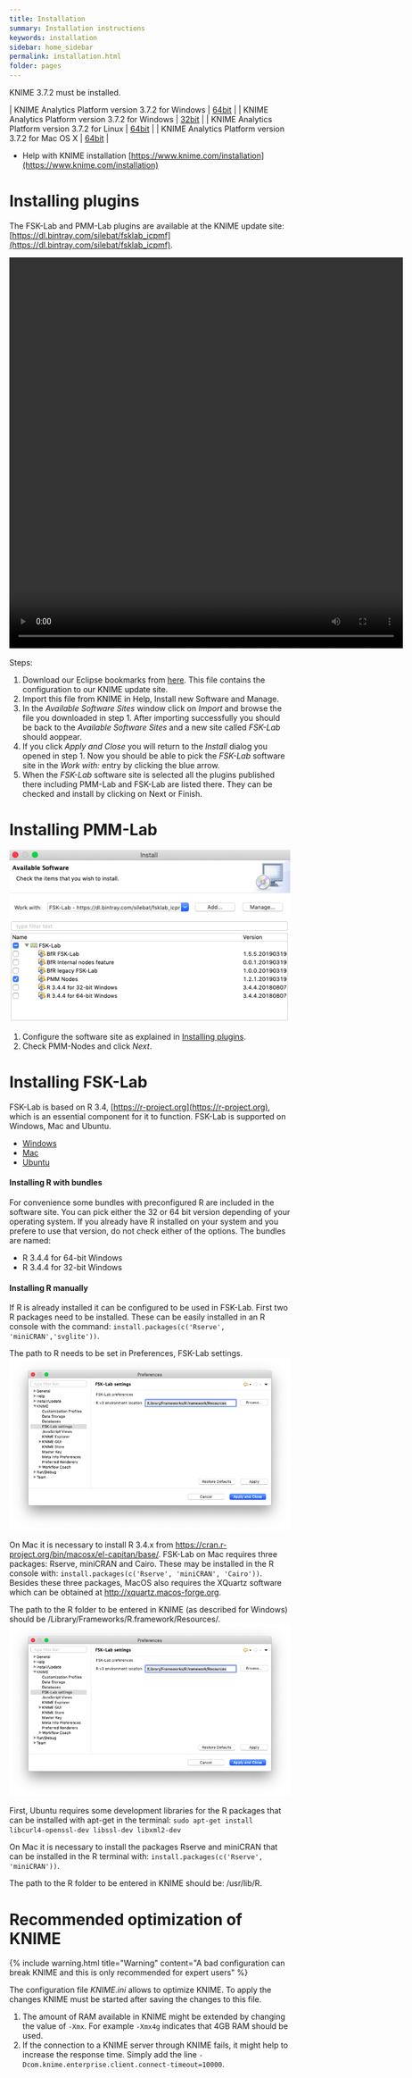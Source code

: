 ```yaml
---
title: Installation
summary: Installation instructions
keywords: installation
sidebar: home_sidebar
permalink: installation.html
folder: pages
---
```


KNIME 3.7.2 must be installed.

| KNIME Analytics Platform version 3.7.2 for Windows | [64bit](http://download.knime.org/analytics-platform/win/KNIME%203.7.2%20Installer%20%2864bit%29.exe) |
| KNIME Analytics Platform version 3.7.2 for Windows | [32bit](http://download.knime.org/analytics-platform/win/knime_3.7.2.win32.win32.x86_64.exe) |
| KNIME Analytics Platform version 3.7.2 for Linux | [64bit](http://download.knime.org/analytics-platform/linux/knime_3.7.2.linux.gtk.x86_64.tar.gz) |
| KNIME Analytics Platform version 3.7.2 for Mac OS X	| [64bit](http://download.knime.org/analytics-platform/macosx/knime_3.7.2.app.macosx.cocoa.x86_64.dmg) |

* Help with KNIME installation [https://www.knime.com/installation](https://www.knime.com/installation)

# Installing plugins
The FSK-Lab and PMM-Lab plugins are available at the KNIME update site:
[https://dl.bintray.com/silebat/fsklab_icpmf](https://dl.bintray.com/silebat/fsklab_icpmf).

<video width="706" height="700" controls="controls">
  <source src="assets/update_site.mp4" type="video/mp4">
</video>

Steps:

1. Download our Eclipse bookmarks from <a href="assets/fsk_bookmarks.xml" download>here</a>. This file contains the configuration to our KNIME update site.
2. Import this file from KNIME in Help, Install new Software and Manage.
3. In the *Available Software Sites* window click on *Import* and browse the file you downloaded in step 1. After importing successfully you should be back to the *Available Software Sites* and a new site called *FSK-Lab* should aoppear.
4. If you click *Apply and Close* you will return to the *Install* dialog you opened in step 1. Now you should be able to pick the *FSK-Lab* software site in the *Work with:* entry by clicking the blue arrow.
5. When the *FSK-Lab* software site is selected all the plugins published there including PMM-Lab and FSK-Lab are listed there. They can be checked and install by clicking on Next or Finish.

# Installing PMM-Lab
![](assets/pmmlab_installation.png)

1. Configure the software site as explained in <a href="#installing-plugins">Installing plugins</a>.
2. Check PMM-Nodes and click *Next*.

# Installing FSK-Lab
FSK-Lab is based on R 3.4, [https://r-project.org](https://r-project.org), which is an essential component for it to function. FSK-Lab is supported on Windows, Mac and Ubuntu.

<div class="col-lg-12">
  <ul id="myTab" class="nav nav-tabs nav-justified">
    <li class="active"><a href="#fsk-windows" data-toggle="tab"><i class="fa fa-tree"></i>Windows</a></li>
    <li class=""><a href="#fsk-mac" data-toggle="tab"><i class="fa fa-car"></i>Mac</a></li>
    <li class=""><a href="#fsk-ubuntu" data-toggle="tab"><i class="fa fa-support"></i>Ubuntu</a></li>
  </ul>

  <div id="myTabContent" class="tab-content">
    <div class="tab-pane fade active in" id="fsk-windows">
      <h4>Installing R with bundles</h4>
      <p>For convenience some bundles with preconfigured R are included in the software site. You can pick either the 32 or 64 bit version depending of your operating system. If you already have R installed on your system and you prefere to use that version, do not check either of the options. The bundles are named:
        <ul>
          <li>R 3.4.4 for 64-bit Windows</li>
          <li>R 3.4.4 for 32-bit Windows</li>
        </ul>
      </p>
      <h4>Installing R manually</h4>
      <p>If R is already installed it can be configured to be used in FSK-Lab. First two R packages need to be installed. These can be easily installed in an R console with the command: <code>install.packages(c('Rserve', 'miniCRAN','svglite'))</code>.
      </p>
      <p>The path to R needs to be set in Preferences, FSK-Lab settings.
      <img src="assets/fsk_preferences.png" alt="FSK settings">
      </p>
    </div>
    <div class="tab-pane fade" id="fsk-mac">
      <p>On Mac it is necessary to install R 3.4.x from <a href="https://cran.r-project.org/bin/macosx/el-capitan/base/">https://cran.r-project.org/bin/macosx/el-capitan/base/</a>. FSK-Lab on Mac requires three packages: Rserve, miniCRAN and Cairo. These may be installed in the R console with: <code>install.packages(c('Rserve', 'miniCRAN', 'Cairo'))</code>. Besides these three packages, MacOS also requires the XQuartz software which can be obtained at <a href="http://xquartz.macos-forge.org">http://xquartz.macos-forge.org</a>.
      </p>
      <p>
        The path to the R folder to be entered in KNIME (as described for Windows) should be /Library/Frameworks/R.framework/Resources/.
        <img src="assets/fsk_preferences.png" alt="FSK settings">
      </p>
    </div>
    <div class="tab-pane fade" id="fsk-ubuntu">
      <p>
        First, Ubuntu requires some development libraries for the R packages that can be installed with apt-get in the terminal:
        <code>sudo apt-get install libcurl4-openssl-dev libssl-dev libxml2-dev</code>
      </p>
      <p>
        On Mac it is necessary to install the packages Rserve and miniCRAN that can be installed in the R terminal with:
        <code>install.packages(c('Rserve', 'miniCRAN'))</code>.
      </p>
      <p>
        The path to the R folder to be entered in KNIME should be: /usr/lib/R.
      </p>
    </div>
  </div>
</div>

# Recommended optimization of KNIME
{% include warning.html title="Warning" content="A bad configuration can break KNIME and this is only recommended for expert users" %}

The configuration file *KNIME.ini* allows to optimize KNIME. To apply the changes KNIME must be started after saving the changes to this file.

1. The amount of RAM available in KNIME might be extended by changing the value of `-Xmx`. For example `-Xmx4g` indicates that 4GB RAM should be used.
2. If the connection to a KNIME server through KNIME fails, it might help to increase the response time. Simply add the line `-Dcom.knime.enterprise.client.connect-timeout=10000`.
